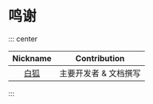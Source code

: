 # 鸣谢

::: center

| Nickname | Contribution |
| :--------: | :--------: |
| [白狐](https://github.com/ArcticFox520) | 主要开发者 & 文档撰写 |

:::